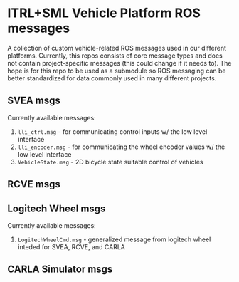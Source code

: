 # ITRL+SML Vehicle Platform ROS messages
A collection of custom vehicle-related ROS messages used in our different
platforms. Currently, this repos consists of core message types and does
not contain project-specific messages (this could change if it needs to).
The hope is for this repo to be used as a submodule so ROS messaging can be
better standardized for data commonly used in many different projects.

## SVEA msgs
Currently available messages:
1. `lli_ctrl.msg` - for communicating control inputs w/ the low level interface
2. `lli_encoder.msg` - for communicating the wheel encoder values w/ the low level interface
3. `VehicleState.msg` - 2D bicycle state suitable control of vehicles

## RCVE msgs

## Logitech Wheel msgs
Currently available messages:
1. `LogitechWheelCmd.msg` - generalized message from logitech wheel inteded for SVEA, RCVE, and CARLA

## CARLA Simulator msgs
